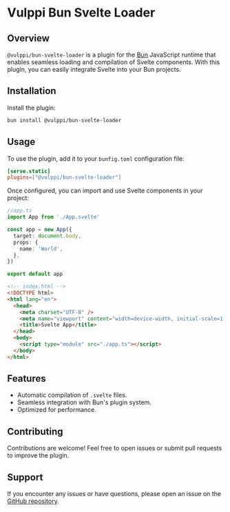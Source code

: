 # Vulppi Bun Svelte Loader

## Overview

`@vulppi/bun-svelte-loader` is a plugin for the [Bun](https://bun.sh/) JavaScript runtime that enables seamless loading and compilation of Svelte components. With this plugin, you can easily integrate Svelte into your Bun projects.

## Installation

Install the plugin:

```bash
bun install @vulppi/bun-svelte-loader
```

## Usage

To use the plugin, add it to your `bunfig.toml` configuration file:

```toml
[serve.static]
plugins=["@vulppi/bun-svelte-loader"]
```

Once configured, you can import and use Svelte components in your project:

```ts
//app.ts
import App from './App.svelte'

const app = new App({
  target: document.body,
  props: {
    name: 'World',
  },
})

export default app
```

```html
<!-- index.html -->
<!DOCTYPE html>
<html lang="en">
  <head>
    <meta charset="UTF-8" />
    <meta name="viewport" content="width=device-width, initial-scale=1.0" />
    <title>Svelte App</title>
  </head>
  <body>
    <script type="module" src="./app.ts"></script>
  </body>
</html>
```

## Features

- Automatic compilation of `.svelte` files.
- Seamless integration with Bun's plugin system.
- Optimized for performance.

## Contributing

Contributions are welcome! Feel free to open issues or submit pull requests to improve the plugin.

## Support

If you encounter any issues or have questions, please open an issue on the [GitHub repository](https://github.com/vulppi-dev/libs/tree/main/bun-svelte-loader).
